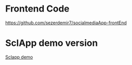# Frontend Code
https://github.com/sezerdemir7/socialmediaApp-frontEnd

# SclApp demo  version 
[Sclapp demo](https://sclapp.vercel.app/)
